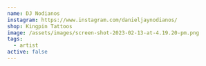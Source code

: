 ```yaml
---
name: DJ Nodianos
instagram: https://www.instagram.com/danieljaynodianos/
shop: Kingpin Tattoos
image: /assets/images/screen-shot-2023-02-13-at-4.19.20-pm.png
tags:
  - artist
active: false
---
```


